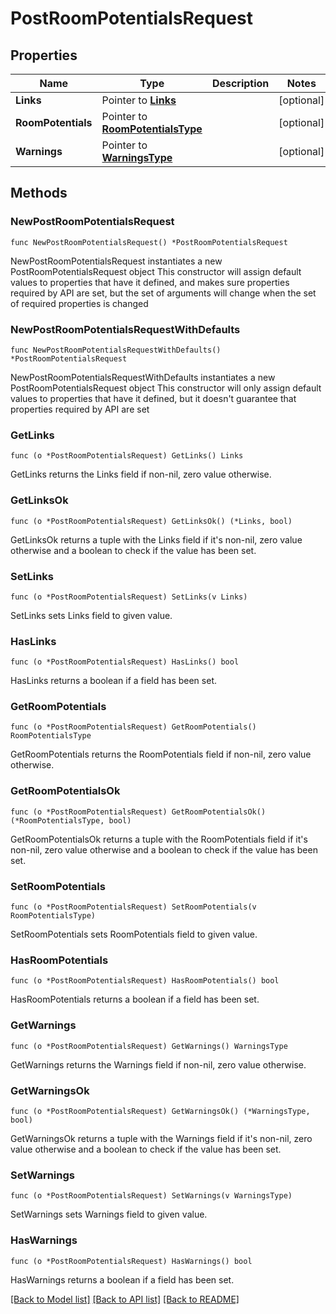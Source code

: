 # PostRoomPotentialsRequest

## Properties

Name | Type | Description | Notes
------------ | ------------- | ------------- | -------------
**Links** | Pointer to [**Links**](Links.md) |  | [optional] 
**RoomPotentials** | Pointer to [**RoomPotentialsType**](RoomPotentialsType.md) |  | [optional] 
**Warnings** | Pointer to [**WarningsType**](WarningsType.md) |  | [optional] 

## Methods

### NewPostRoomPotentialsRequest

`func NewPostRoomPotentialsRequest() *PostRoomPotentialsRequest`

NewPostRoomPotentialsRequest instantiates a new PostRoomPotentialsRequest object
This constructor will assign default values to properties that have it defined,
and makes sure properties required by API are set, but the set of arguments
will change when the set of required properties is changed

### NewPostRoomPotentialsRequestWithDefaults

`func NewPostRoomPotentialsRequestWithDefaults() *PostRoomPotentialsRequest`

NewPostRoomPotentialsRequestWithDefaults instantiates a new PostRoomPotentialsRequest object
This constructor will only assign default values to properties that have it defined,
but it doesn't guarantee that properties required by API are set

### GetLinks

`func (o *PostRoomPotentialsRequest) GetLinks() Links`

GetLinks returns the Links field if non-nil, zero value otherwise.

### GetLinksOk

`func (o *PostRoomPotentialsRequest) GetLinksOk() (*Links, bool)`

GetLinksOk returns a tuple with the Links field if it's non-nil, zero value otherwise
and a boolean to check if the value has been set.

### SetLinks

`func (o *PostRoomPotentialsRequest) SetLinks(v Links)`

SetLinks sets Links field to given value.

### HasLinks

`func (o *PostRoomPotentialsRequest) HasLinks() bool`

HasLinks returns a boolean if a field has been set.

### GetRoomPotentials

`func (o *PostRoomPotentialsRequest) GetRoomPotentials() RoomPotentialsType`

GetRoomPotentials returns the RoomPotentials field if non-nil, zero value otherwise.

### GetRoomPotentialsOk

`func (o *PostRoomPotentialsRequest) GetRoomPotentialsOk() (*RoomPotentialsType, bool)`

GetRoomPotentialsOk returns a tuple with the RoomPotentials field if it's non-nil, zero value otherwise
and a boolean to check if the value has been set.

### SetRoomPotentials

`func (o *PostRoomPotentialsRequest) SetRoomPotentials(v RoomPotentialsType)`

SetRoomPotentials sets RoomPotentials field to given value.

### HasRoomPotentials

`func (o *PostRoomPotentialsRequest) HasRoomPotentials() bool`

HasRoomPotentials returns a boolean if a field has been set.

### GetWarnings

`func (o *PostRoomPotentialsRequest) GetWarnings() WarningsType`

GetWarnings returns the Warnings field if non-nil, zero value otherwise.

### GetWarningsOk

`func (o *PostRoomPotentialsRequest) GetWarningsOk() (*WarningsType, bool)`

GetWarningsOk returns a tuple with the Warnings field if it's non-nil, zero value otherwise
and a boolean to check if the value has been set.

### SetWarnings

`func (o *PostRoomPotentialsRequest) SetWarnings(v WarningsType)`

SetWarnings sets Warnings field to given value.

### HasWarnings

`func (o *PostRoomPotentialsRequest) HasWarnings() bool`

HasWarnings returns a boolean if a field has been set.


[[Back to Model list]](../README.md#documentation-for-models) [[Back to API list]](../README.md#documentation-for-api-endpoints) [[Back to README]](../README.md)



